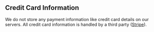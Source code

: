 <!-- post: -->


## Credit Card Information

We do not store any payment information like credit card details on our servers. All credit card information is handled by a third party ([Stripe](http://stripe.com/)).

